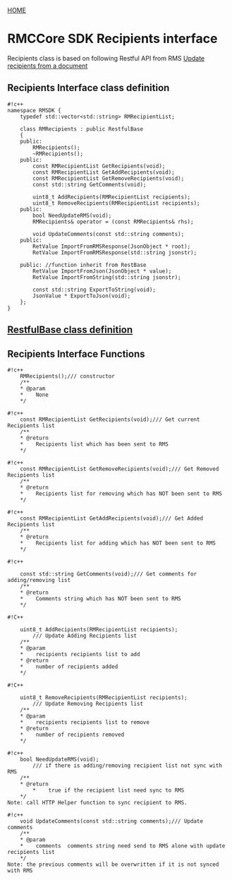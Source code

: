 [HOME](Home)
# RMCCore SDK Recipients interface #
Recipients class is based on following Restful API from RMS
[Update recipients from a document](https://bitbucket.org/nxtlbs-devops/rightsmanagement-wiki/wiki/RMS/RESTful%20API/Sharing%20REST%20API#markdown-header-update-recipients-from-a-document)

## Recipients Interface class definition ##
```
#!c++
namespace RMSDK {
    typedef std::vector<std::string> RMRecipientList;
    
    class RMRecipients : public RestfulBase
    {
    public:
        RMRecipients();
        ~RMRecipients();
    public:
        const RMRecipientList GetRecipients(void);
        const RMRecipientList GetAddRecipients(void);
        const RMRecipientList GetRemoveRecipients(void);
        const std::string GetComments(void);
        
        uint8_t AddRecipients(RMRecipientList recipients);
        uint8_t RemoveRecipients(RMRecipientList recipients);
    public:
        bool NeedUpdateRMS(void);
        RMRecipients& operator = (const RMRecipients& rhs);

        void UpdateComments(const std::string comments);
    public:
        RetValue ImportFromRMSResponse(JsonObject * root);
        RetValue ImportFromRMSResponse(std::string jsonstr);

    public: //function inherit from RestBase
        RetValue ImportFromJson(JsonObject * value);
        RetValue ImportFromString(std::string jsonstr);
        
        const std::string ExportToString(void);
        JsonValue * ExportToJson(void);
    };
}
```
## [RestfulBase class definition](RestfulBase_Interface) ##


## Recipients Interface Functions ##
```
#!c++
	RMRecipients();/// constructor
	/**
	* @param
	*    None
	*/
```

```
#!c++
	const RMRecipientList GetRecipients(void);/// Get current Recipients list
	/**
	* @return
	*    Recipients list which has been sent to RMS
	*/
```

```
#!c++
	const RMRecipientList GetRemoveRecipients(void);/// Get Removed Recipients list
	/**
	* @return
	*    Recipients list for removing which has NOT been sent to RMS
	*/
```
```
#!c++
	const RMRecipientList GetAddRecipients(void);/// Get Added Recipients list
	/**
	* @return
	*    Recipients list for adding which has NOT been sent to RMS
	*/
```
```
#!c++

	const std::string GetComments(void);/// Get comments for adding/removing list 
	/**
	* @return
	*    Comments string which has NOT been sent to RMS
	*/
```

```
#!C++

	uint8_t AddRecipients(RMRecipientList recipients);
        /// Update Adding Recipients list 
	/**
	* @param 
	*    recipients recipients list to add
	* @return 
	*    number of recipients added
	*/
```
```
#!C++

	uint8_t RemoveRecipients(RMRecipientList recipients);
        /// Update Removing Recipients list 
	/**
	* @param 
	*    recipients recipients list to remove
	* @return 
	*    number of recipients removed
	*/
```

```
#!c++
	bool NeedUpdateRMS(void);
        /// if there is adding/removing recipient list not sync with RMS
	/**
	* @return
        *    true if the recipient list need sync to RMS
	*/
Note: call HTTP Helper function to sync recipient to RMS.
```

```
#!c++
	void UpdateComments(const std::string comments);/// Update comments
	/**
	* @param
	*    comments  comments string need send to RMS alone with update recipients list
	*/
Note: the previous comments will be overwritten if it is not synced with RMS
```